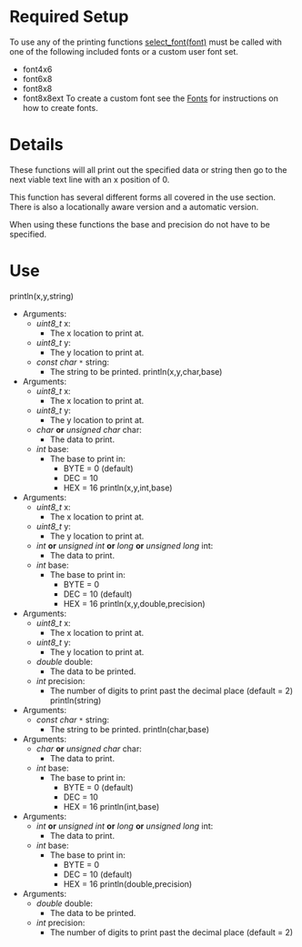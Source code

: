 # Required Setup #

To use any of the printing functions [select\_font(font)](FDselectfont.md) must be called with one of the following included fonts or a custom user font set.
  * font4x6
  * font6x8
  * font8x8
  * font8x8ext
To create a custom font see the [Fonts](Fonts.md) for instructions on how to create fonts.


# Details #

These functions will all print out the specified data or string then go to the next viable text line with an x position of 0.

This function has several different forms all covered in the use section.  There is also a locationally aware version and a automatic version.

When using these functions the base and precision do not have to be specified.

# Use #
println(x,y,string)
  * Arguments:
    * _uint8\_t_ x:
      * The x location to print at.
    * _uint8\_t_ y:
      * The y location to print at.
    * _const char `*`_ string:
      * The string to be printed.
println(x,y,char,base)
  * Arguments:
    * _uint8\_t_ x:
      * The x location to print at.
    * _uint8\_t_ y:
      * The y location to print at.
    * _char_ **or** _unsigned char_ char:
      * The data to print.
    * _int_ base:
      * The base to print in:
        * BYTE = 0 (default)
        * DEC = 10
        * HEX = 16
println(x,y,int,base)
  * Arguments:
    * _uint8\_t_ x:
      * The x location to print at.
    * _uint8\_t_ y:
      * The y location to print at.
    * _int_ **or** _unsigned int_ **or** _long_ **or** _unsigned long_ int:
      * The data to print.
    * _int_ base:
      * The base to print in:
        * BYTE = 0
        * DEC = 10 (default)
        * HEX = 16
println(x,y,double,precision)
  * Arguments:
    * _uint8\_t_ x:
      * The x location to print at.
    * _uint8\_t_ y:
      * The y location to print at.
    * _double_ double:
      * The data to be printed.
    * _int_ precision:
      * The number of digits to print past the decimal place (default = 2)
println(string)
  * Arguments:
    * _const char `*`_ string:
      * The string to be printed.
println(char,base)
  * Arguments:
    * _char_ **or** _unsigned char_ char:
      * The data to print.
    * _int_ base:
      * The base to print in:
        * BYTE = 0 (default)
        * DEC = 10
        * HEX = 16
println(int,base)
  * Arguments:
    * _int_ **or** _unsigned int_ **or** _long_ **or** _unsigned long_ int:
      * The data to print.
    * _int_ base:
      * The base to print in:
        * BYTE = 0
        * DEC = 10 (default)
        * HEX = 16
println(double,precision)
  * Arguments:
    * _double_ double:
      * The data to be printed.
    * _int_ precision:
      * The number of digits to print past the decimal place (default = 2)